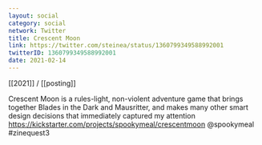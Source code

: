 ```yaml
---
layout: social
category: social
network: Twitter
title: Crescent Moon
link: https://twitter.com/steinea/status/1360799349588992001
twitterID: 1360799349588992001
date: 2021-02-14
---
```


[[2021]] / [[posting]]

Crescent Moon is a rules-light, non-violent adventure game that brings together Blades in the Dark and Mausritter, and makes many other smart design decisions that immediately captured my attention <https://kickstarter.com/projects/spookymeal/crescentmoon> @spookymeal #zinequest3
